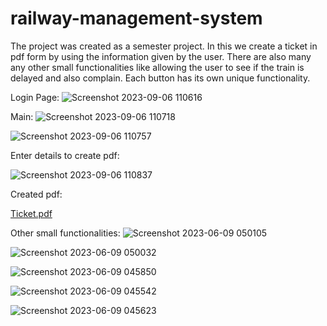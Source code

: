 # railway-management-system
The project was created as a semester project. In this we create a ticket in pdf form by using the information given by the user. There are also many any other small functionalities like allowing the user to see if the train is delayed and also complain. Each button has its own unique functionality.



Login Page: 
![Screenshot 2023-09-06 110616](https://github.com/asifahmadd53/raiwlay-management-system/assets/140102103/f188a298-db29-4f47-ae19-4354adf483cd)

Main:
![Screenshot 2023-09-06 110718](https://github.com/asifahmadd53/raiwlay-management-system/assets/140102103/92f8de31-9b84-4929-85d1-4b7223d16fd6)

![Screenshot 2023-09-06 110757](https://github.com/asifahmadd53/raiwlay-management-system/assets/140102103/2e899042-f621-4dac-b08e-a62a148501f4)


Enter details to create pdf:

![Screenshot 2023-09-06 110837](https://github.com/asifahmadd53/raiwlay-management-system/assets/140102103/75595a9c-413a-4ea9-95ce-9cbd42bffce4)



Created pdf:

[Ticket.pdf](https://github.com/asifahmadd53/raiwlay-management-system/files/12533983/Ticket.pdf)




Other small functionalities:
![Screenshot 2023-06-09 050105](https://github.com/asifahmadd53/raiwlay-management-system/assets/140102103/abff8d56-ac07-4712-8309-11af3bc9ce0e)


![Screenshot 2023-06-09 050032](https://github.com/asifahmadd53/raiwlay-management-system/assets/140102103/38e68e84-bdfa-40ac-ac4f-377ba2a1b2d2)


![Screenshot 2023-06-09 045850](https://github.com/asifahmadd53/raiwlay-management-system/assets/140102103/71df52fa-19b0-41aa-9e86-3585d649d3fb)


![Screenshot 2023-06-09 045542](https://github.com/asifahmadd53/raiwlay-management-system/assets/140102103/10cfb218-35a4-4b9e-acbf-c3363910aa2f)


![Screenshot 2023-06-09 045623](https://github.com/asifahmadd53/raiwlay-management-system/assets/140102103/e735f57e-ca8a-49f3-b86b-f16929fd878a)



